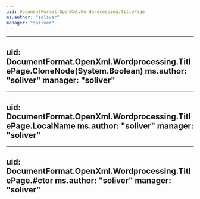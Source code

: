 ```yaml
---
uid: DocumentFormat.OpenXml.Wordprocessing.TitlePage
ms.author: "soliver"
manager: "soliver"
---
```


---
uid: DocumentFormat.OpenXml.Wordprocessing.TitlePage.CloneNode(System.Boolean)
ms.author: "soliver"
manager: "soliver"
---

---
uid: DocumentFormat.OpenXml.Wordprocessing.TitlePage.LocalName
ms.author: "soliver"
manager: "soliver"
---

---
uid: DocumentFormat.OpenXml.Wordprocessing.TitlePage.#ctor
ms.author: "soliver"
manager: "soliver"
---
